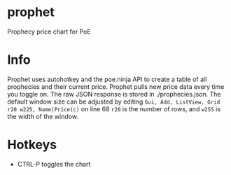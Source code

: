 # prophet
Prophecy price chart for PoE

# Info
Prophet uses autohotkey and the poe.ninja API to create a table of all prophecies and their current price.
Prophet pulls new price data every time you toggle on.
The raw JSON response is stored in ./prophecies.json.
The default window size can be adjusted by editing `Gui, Add, ListView, Grid r20 w225, Name|Price(c)` on line 68
`r20` is the number of rows, and `w255` is the width of the window.

# Hotkeys
* CTRL-P toggles the chart
